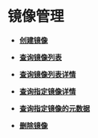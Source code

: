 # 镜像管理<a name="ZH-CN_TOPIC_0065817680"></a>

-   **[创建镜像](创建镜像.md)**  

-   **[查询镜像列表](查询镜像列表.md)**  

-   **[查询镜像列表详情](查询镜像列表详情.md)**  

-   **[查询指定镜像详情](查询指定镜像详情.md)**  

-   **[查询指定镜像的元数据](查询指定镜像的元数据.md)**  

-   **[删除镜像](删除镜像.md)**  



